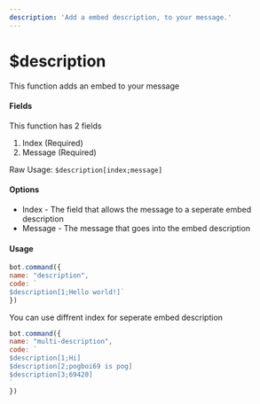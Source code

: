 ```yaml
---
description: 'Add a embed description, to your message.'
---
```


# $description

This function adds an embed to your message

#### Fields

This function has 2 fields

1. Index \(Required\)
2. Message \(Required\)

Raw Usage: `$description[index;message]`

#### Options

* Index - The field that allows the message to a seperate embed description
* Message - The message that goes into the embed description

#### Usage

```javascript
bot.command({
name: "description", 
code: `
$description[1;Hello world!]` 
})
```

You can use diffrent index for seperate embed description

```javascript
bot.command({
name: "multi-description",
code: `
$description[1;Hi]
$description[2;pogboi69 is pog]
$description[3;69420]
`
})
```
